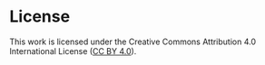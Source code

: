 # License

This work is licensed under the Creative Commons Attribution 4.0 International License ([CC BY 4.0](https://creativecommons.org/licenses/by/4.0/)).
